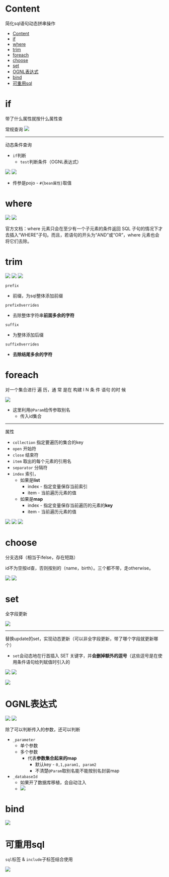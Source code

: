 # Content

简化sql语句动态拼串操作

* [Content](#content)
* [if](#if)
* [where](#where)
* [trim](#trim)
* [foreach](#foreach)
* [choose](#choose)
* [set](#set)
* [OGNL表达式](#ognl表达式)
* [bind](#bind)
* [可重用sql](#可重用sql)

# if

带了什么属性就按什么属性查

常规查询
![](/static/2021-08-06-22-05-37.png)

---

动态条件查询

* `if`判断
  * `test`判断条件（OGNL表达式）

![](/static/2021-08-06-22-09-14.png)
![](/static/2021-08-06-22-11-31.png)

* 传参是pojo - `#{bean属性}`取值

# where

![](/static/2021-08-06-22-15-43.png)
![](/static/2021-08-06-22-24-46.png)

官方文档：where 元素只会在至少有一个子元素的条件返回 SQL 子句的情况下才去插入“WHERE”子句。而且，若语句的开头为“AND”或“OR”，where 元素也会将它们去除。

# trim

![](/static/2021-08-06-22-20-39.png)
![](/static/2021-08-06-22-21-37.png)
![](/static/2021-08-06-22-25-15.png)

`prefix`

* 前缀，为sql整体添加前缀

`prefixOverrides`

* 去除整体字符串**前面多余的字符**

`suffix`

* 为整体添加后缀

`suffixOverrides`

* **去除结尾多余的字符**

# foreach

对一个集合进行 遍 历，通 常 是在 构建 I N 条 件 语句 的时 候

![](/static/2021-08-06-22-33-46.png)

* 这里利用`@Param`给传参取别名
  * 传入id集合

---

属性

* `collection` 指定要遍历的集合的key
* `open` 开始符
* `close` 结束符
* `item` 取出的每个元素的引用名
* `separator` 分隔符
* `index` 索引，
  * 如果是**list**
    * index - 指定变量保存当前索引
    * item - 当前遍历元素的值
  * 如果是**map**
    * index - 指定变量保存当前遍历的元素的**key**
    * item - 当前遍历元素的值

![](/static/2021-08-06-22-40-17.png)
![](/static/2021-08-06-22-39-42.png)
![](/static/2021-08-06-22-40-38.png)

# choose

分支选择（相当于ifelse，存在短路）

id不为空按id查，否则按别的（name，birth）。三个都不带，走otherwise。

![](/static/2021-08-06-22-05-37.png)
![](/static/2021-08-06-22-44-49.png)

# set

全字段更新

![](/static/2021-08-06-22-48-33.png)

---

替换update的set，实现动态更新（可以非全字段更新，带了哪个字段就更新哪个）

* `set`会动态地在行首插入 SET 关键字，并**会删掉额外的逗号**（这些逗号是在使用条件语句给列赋值时引入的

![](/static/2021-08-06-22-52-12.png)
![](/static/2021-08-06-22-52-21.png)

![](/static/2021-08-06-22-54-35.png)

# OGNL表达式

![](/static/2021-08-06-22-58-02.png)
![](/static/2021-08-06-22-59-44.png)

除了可以判断传入的参数，还可以判断

* `_parameter`
  * 单个参数
  * 多个参数
    * 代表**参数集合起来的map**
      * 默认key - `0,1,param1, param2`
      * 不清楚`@Param`取别名能不能按别名封装map
* `_databaseId`
  * 如果开了数据库移植，会自动注入
  * ![](/static/2021-08-06-23-14-37.png)

# bind

![](/static/2021-08-06-23-16-14.png)

# 可重用sql

`sql`标签 & `include`子标签结合使用

![](/static/2021-08-06-23-17-41.png)